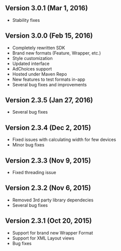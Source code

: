 ## Version 3.0.1 (Mar 1, 2016)
- Stability fixes

## Version 3.0.0 (Feb 15, 2016)
- Completely rewritten SDK
- Brand new formats (Feature, Wrapper, etc.)
- Style customization
- Updated interface
- AdChoices support
- Hosted under Maven Repo
- New features to test formats in-app
- Several bug fixes and improvements

## Version 2.3.5 (Jan 27, 2016)

- Several bug fixes

## Version 2.3.4 (Dec 2, 2015)

- Fixed issues with calculating width for few devices
- Minor bug fixes

## Version 2.3.3 (Nov 9, 2015)

- Fixed threading issue

## Version 2.3.2 (Nov 6, 2015)

- Removed 3rd party library dependecies
- Several bug fixes

## Version 2.3.1 (Oct 20, 2015)

- Support for brand new Wrapper Format
- Support for XML Layout views
- Bug fixes
